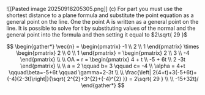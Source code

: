 ![[Pasted image 20250918205305.png]]
(c) For part you must use the shortest distance to a plane formula and substitute the point equation as a general point on the line. One the point A is written as a general point on the line. It is possible to solve for t by substituting values of the normal and the general point into the formula and then setting it equal to $2\sqrt{ 29 }$

$$
\begin{gather*}
\vec{n} = \begin{pmatrix}
-1 \\
2 \\
1
\end{pmatrix} \times \begin{pmatrix}
2 \\
0 \\
1
\end{pmatrix}
= \begin{pmatrix}
2 \\
3 \\
-4
\end{pmatrix} \\ \\
OA = r = \begin{pmatrix}
4 + t \\
-5 + 6t \\
2 -3t
\end{pmatrix} \\ \\
a = 2 \qquad b= 3 \qquad c= -4 \\ 
\alpha = 4+t \qquad\beta=-5+6t \qquad \gamma=2-3t
\\ \\
\frac{\left| 2(4+t)+3(-5+6t)+(-4)(2-3t)\right|}{\sqrt{ 2^{2}+3^{2}+(-4)^{2} }} = 2\sqrt{ 29 } \\ \\
-15+32t)/
\end{gather*} 
$$